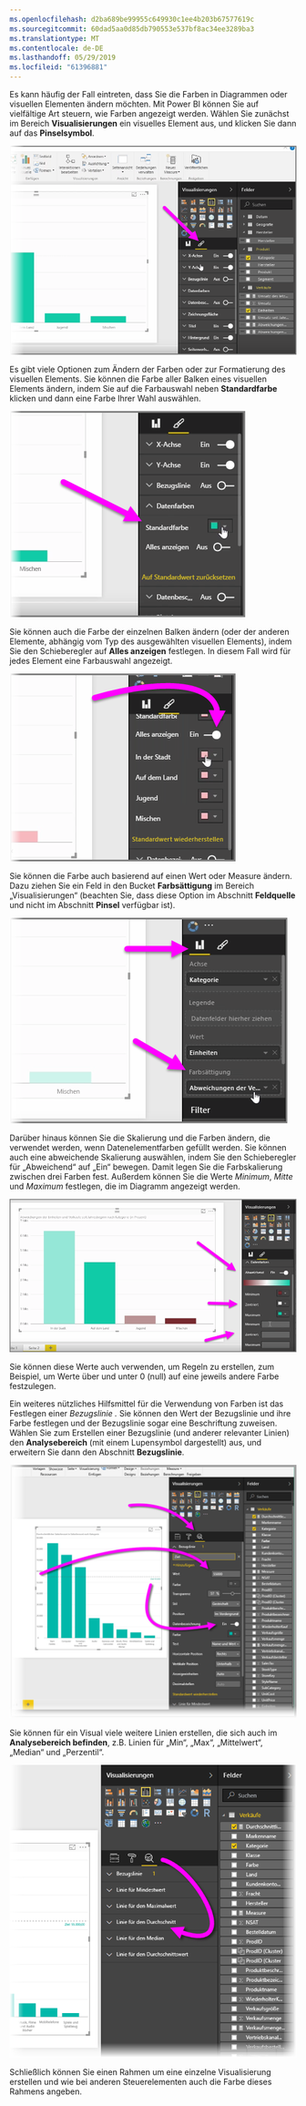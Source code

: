 ```yaml
---
ms.openlocfilehash: d2ba689be99955c649930c1ee4b203b67577619c
ms.sourcegitcommit: 60dad5aa0d85db790553e537bf8ac34ee3289ba3
ms.translationtype: MT
ms.contentlocale: de-DE
ms.lasthandoff: 05/29/2019
ms.locfileid: "61396881"
---
```

Es kann häufig der Fall eintreten, dass Sie die Farben in Diagrammen oder visuellen Elementen ändern möchten. Mit Power BI können Sie auf vielfältige Art steuern, wie Farben angezeigt werden. Wählen Sie zunächst im Bereich **Visualisierungen** ein visuelles Element aus, und klicken Sie dann auf das **Pinselsymbol**.

![](media/3-9a-modifying-colors/3-9a_1.png)

Es gibt viele Optionen zum Ändern der Farben oder zur Formatierung des visuellen Elements. Sie können die Farbe aller Balken eines visuellen Elements ändern, indem Sie auf die Farbauswahl neben **Standardfarbe** klicken und dann eine Farbe Ihrer Wahl auswählen.

![](media/3-9a-modifying-colors/3-9a_2.png)

Sie können auch die Farbe der einzelnen Balken ändern (oder der anderen Elemente, abhängig vom Typ des ausgewählten visuellen Elements), indem Sie den Schieberegler auf **Alles anzeigen** festlegen. In diesem Fall wird für jedes Element eine Farbauswahl angezeigt.

![](media/3-9a-modifying-colors/3-9a_3.png)

Sie können die Farbe auch basierend auf einen Wert oder Measure ändern. Dazu ziehen Sie ein Feld in den Bucket **Farbsättigung** im Bereich „Visualisierungen“ (beachten Sie, dass diese Option im Abschnitt **Feldquelle** und nicht im Abschnitt **Pinsel** verfügbar ist).

![](media/3-9a-modifying-colors/3-9a_4.png)

Darüber hinaus können Sie die Skalierung und die Farben ändern, die verwendet werden, wenn Datenelementfarben gefüllt werden. Sie können auch eine abweichende Skalierung auswählen, indem Sie den Schieberegler für „Abweichend“ auf „Ein“ bewegen. Damit legen Sie die Farbskalierung zwischen drei Farben fest. Außerdem können Sie die Werte *Minimum*, *Mitte* und *Maximum* festlegen, die im Diagramm angezeigt werden.

![](media/3-9a-modifying-colors/3-9a_5.png)

Sie können diese Werte auch verwenden, um Regeln zu erstellen, zum Beispiel, um Werte über und unter 0 (null) auf eine jeweils andere Farbe festzulegen.

Ein weiteres nützliches Hilfsmittel für die Verwendung von Farben ist das Festlegen einer *Bezugslinie* *.* Sie können den Wert der Bezugslinie und ihre Farbe festlegen und der Bezugslinie sogar eine Beschriftung zuweisen. Wählen Sie zum Erstellen einer Bezugslinie (und anderer relevanter Linien) den **Analysebereich** (mit einem Lupensymbol dargestellt) aus, und erweitern Sie dann den Abschnitt **Bezugslinie**.

![](media/3-9a-modifying-colors/3-9a_6.png)

Sie können für ein Visual viele weitere Linien erstellen, die sich auch im **Analysebereich befinden**, z.B. Linien für „Min“, „Max“, „Mittelwert“, „Median“ und „Perzentil“.

![](media/3-9a-modifying-colors/3-9a_7.png)

Schließlich können Sie einen Rahmen um eine einzelne Visualisierung erstellen und wie bei anderen Steuerelementen auch die Farbe dieses Rahmens angeben.

